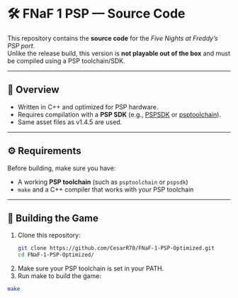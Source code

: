 # 🛠️ FNaF 1 PSP — Source Code  

This repository contains the **source code** for the *Five Nights at Freddy’s PSP port*.  
Unlike the release build, this version is **not playable out of the box** and must be compiled using a PSP toolchain/SDK.  

---

## 📌 Overview
- Written in C++ and optimized for PSP hardware.  
- Requires compilation with a **PSP SDK** (e.g., [PSPSDK](https://github.com/pspdev/pspsdk) or [psptoolchain](https://github.com/pspdev/psptoolchain)).  
- Same asset files as v1.4.5 are used.  

---

## ⚙️ Requirements
Before building, make sure you have:  
- A working **PSP toolchain** (such as `psptoolchain` or `pspsdk`)  
- `make` and a C++ compiler that works with your PSP toolchain   

---

## 🚀 Building the Game
1. Clone this repository:  
   ```bash
   git clone https://github.com/CesarR70/FNaF-1-PSP-Optimized.git
   cd FNaF-1-PSP-Optimized/
 2. Make sure your PSP toolchain is set in your PATH.
 3. Run make to build the game:
   ```bash
   make

